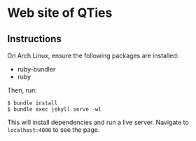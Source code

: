 # Web site of QTies

## Instructions

On Arch Linux, ensure the following packages are installed:

* ruby-bundler
* ruby

Then, run:

```
$ bundle install
$ bundle exec jekyll serve -wl
```

This will install dependencies and run a live server. Navigate to `localhost:4000` to see the page.
